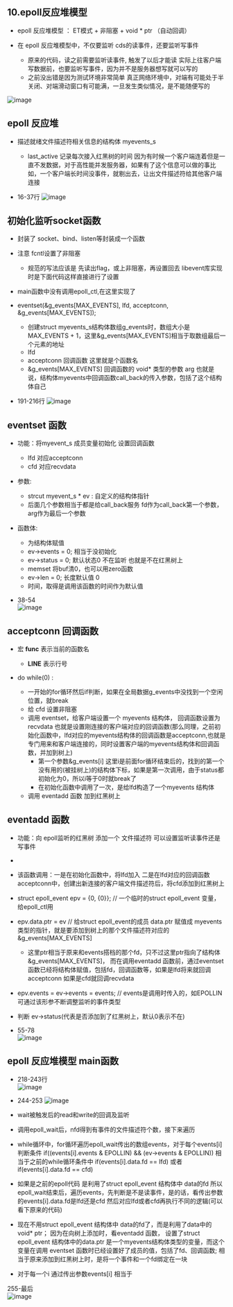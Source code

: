 ## 10.epoll反应堆模型  

* epoll 反应堆模型 ： ET模式 + 非阻塞 + void * ptr （自动回调）  


* 在 epoll 反应堆模型中，不仅要监听 cds的读事件，还要监听写事件
    * 原来的代码，读之前需要监听读事件, 触发了以后才能读  实际上往客户端写数据前，也要监听写事件，因为并不是服务器想写就可以写的  
    * 之前没出错是因为测试环境非常简单 真正网络环境中，对端有可能处于半关闭、对端滑动窗口有可能满，一旦发生类似情况，是不能随便写的  

![image](https://user-images.githubusercontent.com/58176267/179753025-e8fcdf62-74f1-4a41-93dd-7e36432c7781.png)  



## epoll 反应堆  


* 描述就绪文件描述符相关信息的结构体  myevents_s  
   * last_active 记录每次接入红黑树的时间  因为有时候一个客户端连着但是一直不发数据，对于高性能并发服务器，如果有了这个信息可以做的事比如，一个客户端长时间没事件，就剔出去，让出文件描述符给其他客户端连接  

* 16-37行
![image](https://user-images.githubusercontent.com/58176267/179763732-105b03e9-7df1-4cd4-94c4-c392ab08fcbb.png)  


## 初始化监听socket函数   

* 封装了 socket、bind、listen等封装成一个函数  

* 注意 fcntl设置了非阻塞 
    * 规范的写法应该是 先读出flag，或上非阻塞，再设置回去 libevent库实现时是下面代码这样直接进行了设置  

* main函数中没有调用epoll_ctl,在这里实现了  


* eventset(&g_events[MAX_EVENTS], lfd, acceptconn, &g_events[MAX_EVENTS]);
    * 创建struct myevents_s结构体数组g_events时，数组大小是MAX_EVENTS + 1，这里&g_events[MAX_EVENTS]相当于取数组最后一个元素的地址  
    * lfd 
    * acceptconn 回调函数  这里就是个函数名  
    * &g_events[MAX_EVENTS] 回调函数的 void* 类型的参数 arg  也就是说，结构体myevents中回调函数call_back的传入参数，包括了这个结构体自己  



* 191-216行
![image](https://user-images.githubusercontent.com/58176267/179770377-9844a67d-4041-4599-893a-5d178f78697b.png)


## eventset 函数  

* 功能：将myevent_s 成员变量初始化  设置回调函数  
    * lfd  对应acceptconn     
    * cfd  对应recvdata   
* 参数:
    * strcut myevent_s * ev : 自定义的结构体指针
    * 后面几个参数相当于都是给call_back服务   fd作为call_back第一个参数，arg作为最后一个参数  
* 函数体:
    * 为结构体赋值  
    * ev->events = 0; 相当于没初始化
    * ev->status = 0; 默认状态0 不在监听 也就是不在红黑树上
    * memset 将buf清0，也可以用zero函数 
    * ev->len = 0; 长度默认值 0
    * 时间，取得是调用该函数的时间作为默认值    

* 38-54  
![image](https://user-images.githubusercontent.com/58176267/179771912-107cb87b-ddb5-49af-872a-4926270326e0.png)  



## acceptconn 回调函数  


* 宏 __func__ 表示当前的函数名  
   * __LINE__ 表示行号  

* do while(0) :
    * 一开始的for循环然后if判断，如果在全局数据g_events中没找到一个空闲位置，就break  
    * 给 cfd 设置非阻塞  
    * 调用 eventset，给客户端设置一个 myevents 结构体， 回调函数设置为 recvdata   也就是设置刚连接的客户端对应的回调函数(那么同理，之前初始化函数中，lfd对应的myevents结构体的回调函数是acceptconn,也就是专门用来和客户端连接的，同时设置客户端的myevents结构体和回调函数，并加到树上)   
        * 第一个参数&g_events[i] 这里i是前面for循环结束后的，找到的第一个没有用的(被挂树上)的结构体下标，如果是第一次调用，由于status都初始化为0，所以i等于0时就break了  
        * 在初始化函数中调用了一次，是给lfd构造了一个myevents 结构体  
    * 调用 eventadd 函数 加到红黑树上  


## eventadd 函数  


* 功能：向 epoll监听的红黑树 添加一个 文件描述符   可以设置监听读事件还是写事件  
*  
* 该函数调用：一是在初始化函数中，将lfd加入   二是在lfd对应的回调函数acceptconn中，创建出新连接的客户端文件描述符后，将cfd添加到红黑树上  

* struct epoll_event epv = {0, {0}}; // 一个临时的struct epoll_event 变量，给epoll_ctl用  
* epv.data.ptr = ev   // 给struct epoll_event的成员 data.ptr 赋值成 myevents类型的指针，就是要添加到树上的那个文件描述符对应的 &g_events[MAX_EVENTS]  
    * 这里ptr相当于原来和events搭档的那个fd，只不过这里ptr指向了结构体&g_events[MAX_EVENTS]， 而在调用eventadd 函数前，通过eventset函数已经将结构体赋值，包括fd，回调函数等，如果是lfd将来就回调acceptconn 如果是cfd就回调recvdata  
* epv.events = ev->events = events;  // events是调用时传入的，如EPOLLIN  可通过该形参不断调整监听的事件类型  
* 判断 ev->status(代表是否添加到了红黑树上，默认0表示不在)  

* 55-78  
![image](https://user-images.githubusercontent.com/58176267/179781233-a52b5774-b3e5-404a-83f8-2b58dfed17fc.png)  



## epoll 反应堆模型 main函数  


* 218-243行  
![image](https://user-images.githubusercontent.com/58176267/179791457-0da78f2a-5803-405c-8694-b8ecb58c832d.png)  


* 244-253
![image](https://user-images.githubusercontent.com/58176267/179791783-e5d8e2fb-f51a-4b60-b718-ef3418b632de.png)


* wait被触发后的read和write的回调及监听  
* 调用epoll_wait后，nfd得到有事件的文件描述符个数，接下来遍历  
* while循环中，for循环遍历epoll_wait传出的数组events，对于每个events[i]  判断条件 if((events[i].events & EPOLLIN) && (ev->events & EPOLLIN)) 相当于之前的while循环条件中  if(events[i].data.fd == lfd) 或者 if(events[i].data.fd == cfd)  
* 如果是之前的epoll代码 是利用了struct epoll_event 结构体中 data的fd 所以epoll_wait结束后，遍历events，先判断是不是读事件，是的话，看传出参数的events[i].data.fd是lfd还是cfd 然后对应lfd或者cfd再执行不同的逻辑(可以看下原来的代码)
* 现在不用struct epoll_event 结构体中 data的fd了，而是利用了data中的void* ptr； 因为在向树上添加时，看eventadd 函数， 设置了struct epoll_event 结构体中的data.ptr 是一个myevents结构体类型的变量，而这个变量在调用 eventset 函数时已经设置好了成员的值，包括了fd、回调函数; 相当于原来添加到红黑树上时，是将一个事件和一个fd绑定在一块


* 对于每一个i  通过传出参数events[i] 相当于


255-最后  
![image](https://user-images.githubusercontent.com/58176267/179790211-a8368c84-47b8-470a-98e6-4c562014d38f.png)  

 


